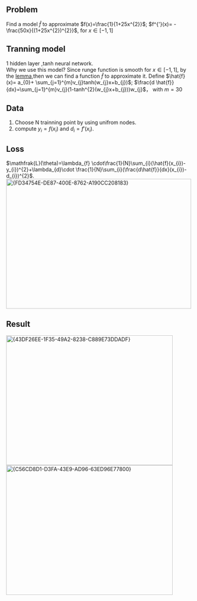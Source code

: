 ## Problem
Find a model $\hat{f}$ to approximate $f(x)=\frac{1}{1+25x^{2}}$; $f^{'}(x)= -\frac{50x}{(1+25x^{2})^{2}}$, for $x \in [-1,1]$  

## Tranning model 
1 hidden layer ,tanh neural network.  
Why we use this model? Since runge function is smooth for $x \in [-1,1]$, by the [lemma](),then we can find a function $\hat{f}$ to approximate it.
Define $\hat{f}(x)= a_{0}+ \sum_{j=1}^{m}v_{j}tanh(w_{j}x+b_{j})$; $\frac{d \hat{f}}{dx}=\sum_{j=1}^{m}v_{j}(1-tanh^{2}(w_{j}x+b_{j}))w_{j}$， with $m=30$

## Data
1) Choose N trainning point by using unifrom nodes.
2) compute $y_{i} = f(x_{i})$ and $d_{i}=f'(x_{i})$.

## Loss
$\mathfrak{L}(\theta)=\lambda_{f} \cdot\frac{1}{N}\sum_{i}(\hat{f}(x_{i})-y_{i})^{2}+\lambda_{d}\cdot \frac{1}{N}\sum_{i}(\frac{d\hat{f}}{dx}(x_{i})-d_{i})^{2}$.  
<img width="500" height="350" alt="{FD34754E-DE87-400E-8762-A190CC208183}" src="https://github.com/user-attachments/assets/d8ef05e8-b84d-450b-8f71-0a5fe56b685b" />

## Result
<img width="450" height="350" alt="{43DF26EE-1F35-49A2-8238-C889E73DDADF}" src="https://github.com/user-attachments/assets/91a72b40-8c2b-4546-9930-dac956e4b204" />
<img width="450" height="350" alt="{C56CD8D1-D3FA-43E9-AD96-63ED96E77800}" src="https://github.com/user-attachments/assets/06b70218-b436-4880-b79c-4b81d574969a" />

